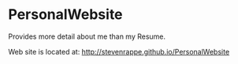 # PersonalWebsite

Provides more detail about me than my Resume.

Web site is located at: http://stevenrappe.github.io/PersonalWebsite
